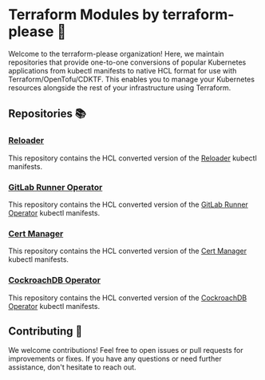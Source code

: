 # Terraform Modules by terraform-please 🚀

Welcome to the terraform-please organization! Here, we maintain repositories that provide one-to-one conversions of
popular Kubernetes
applications from kubectl manifests to native HCL format for use with Terraform/OpenTofu/CDKTF. This enables you to
manage your Kubernetes
resources alongside the rest of your infrastructure using Terraform.

## Repositories 📚

### [Reloader](https://github.com/terraform-please/reloader)

This repository contains the HCL converted version of the [Reloader](https://github.com/stakater/Reloader) kubectl
manifests.

### [GitLab Runner Operator](https://github.com/terraform-please/gitlab-runner-operator)

This repository contains the HCL converted version of
the [GitLab Runner Operator](https://gitlab.com/gitlab-org/gl-openshift/gitlab-runner-operator) kubectl manifests.

### [Cert Manager](https://github.com/terraform-please/cert-manager)

This repository contains the HCL converted version of the [Cert Manager](https://github.com/cert-manager/cert-manager)
kubectl manifests.

### [CockroachDB Operator](https://github.com/terraform-please/cockroach-operator)

This repository contains the HCL converted version of the [CockroachDB Operator](https://github.com/cockroachdb/cockroach-operator)
kubectl manifests.

## Contributing 🤝

We welcome contributions! Feel free to open issues or pull requests for improvements or fixes. If you have any questions
or need further
assistance, don't hesitate to reach out.
